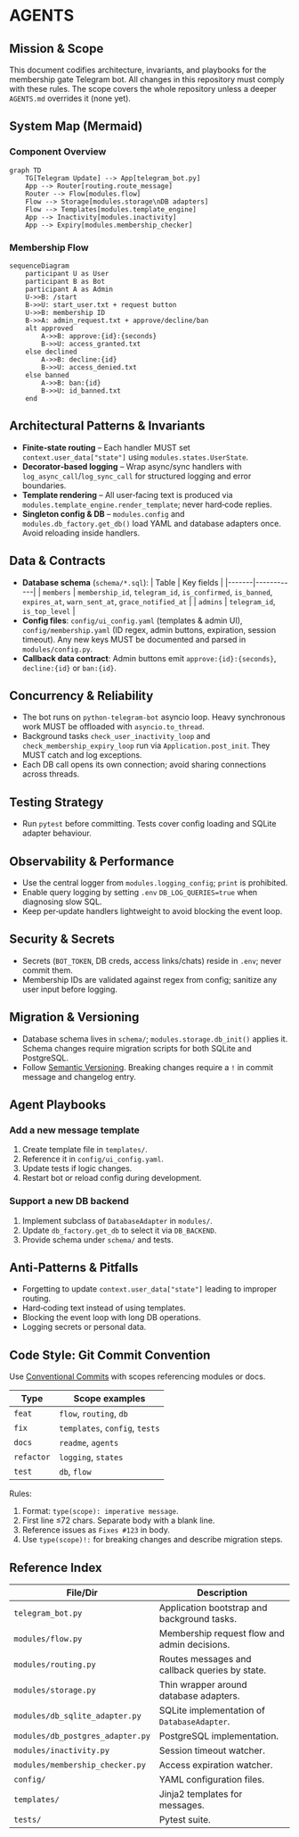 # AGENTS

## Mission & Scope
This document codifies architecture, invariants, and playbooks for the membership gate Telegram bot. All changes in this repository must comply with these rules. The scope covers the whole repository unless a deeper `AGENTS.md` overrides it (none yet).

## System Map (Mermaid)

### Component Overview
```mermaid
graph TD
    TG[Telegram Update] --> App[telegram_bot.py]
    App --> Router[routing.route_message]
    Router --> Flow[modules.flow]
    Flow --> Storage[modules.storage\nDB adapters]
    Flow --> Templates[modules.template_engine]
    App --> Inactivity[modules.inactivity]
    App --> Expiry[modules.membership_checker]
```

### Membership Flow
```mermaid
sequenceDiagram
    participant U as User
    participant B as Bot
    participant A as Admin
    U->>B: /start
    B->>U: start_user.txt + request button
    U->>B: membership ID
    B->>A: admin_request.txt + approve/decline/ban
    alt approved
        A->>B: approve:{id}:{seconds}
        B->>U: access_granted.txt
    else declined
        A->>B: decline:{id}
        B->>U: access_denied.txt
    else banned
        A->>B: ban:{id}
        B->>U: id_banned.txt
    end
```

## Architectural Patterns & Invariants
- **Finite‑state routing** – Each handler MUST set `context.user_data["state"]` using `modules.states.UserState`.
- **Decorator‑based logging** – Wrap async/sync handlers with `log_async_call`/`log_sync_call` for structured logging and error boundaries.
- **Template rendering** – All user‑facing text is produced via `modules.template_engine.render_template`; never hard‑code replies.
- **Singleton config & DB** – `modules.config` and `modules.db_factory.get_db()` load YAML and database adapters once. Avoid reloading inside handlers.

## Data & Contracts
- **Database schema** (`schema/*.sql`):
  | Table | Key fields |
  |-------|------------|
  | `members` | `membership_id`, `telegram_id`, `is_confirmed`, `is_banned`, `expires_at`, `warn_sent_at`, `grace_notified_at` |
  | `admins`  | `telegram_id`, `is_top_level` |
- **Config files**: `config/ui_config.yaml` (templates & admin UI), `config/membership.yaml` (ID regex, admin buttons, expiration, session timeout). Any new keys MUST be documented and parsed in `modules/config.py`.
- **Callback data contract**: Admin buttons emit `approve:{id}:{seconds}`, `decline:{id}` or `ban:{id}`.

## Concurrency & Reliability
- The bot runs on `python-telegram-bot` asyncio loop. Heavy synchronous work MUST be offloaded with `asyncio.to_thread`.
- Background tasks `check_user_inactivity_loop` and `check_membership_expiry_loop` run via `Application.post_init`. They MUST catch and log exceptions.
- Each DB call opens its own connection; avoid sharing connections across threads.

## Testing Strategy
- Run `pytest` before committing. Tests cover config loading and SQLite adapter behaviour.

## Observability & Performance
- Use the central logger from `modules.logging_config`; `print` is prohibited.
- Enable query logging by setting `.env` `DB_LOG_QUERIES=true` when diagnosing slow SQL.
- Keep per‑update handlers lightweight to avoid blocking the event loop.

## Security & Secrets
- Secrets (`BOT_TOKEN`, DB creds, access links/chats) reside in `.env`; never commit them.
- Membership IDs are validated against regex from config; sanitize any user input before logging.

## Migration & Versioning
- Database schema lives in `schema/`; `modules.storage.db_init()` applies it. Schema changes require migration scripts for both SQLite and PostgreSQL.
- Follow [Semantic Versioning](https://semver.org/). Breaking changes require a `!` in commit message and changelog entry.

## Agent Playbooks
### Add a new message template
1. Create template file in `templates/`.
2. Reference it in `config/ui_config.yaml`.
3. Update tests if logic changes.
4. Restart bot or reload config during development.

### Support a new DB backend
1. Implement subclass of `DatabaseAdapter` in `modules/`.
2. Update `db_factory.get_db` to select it via `DB_BACKEND`.
3. Provide schema under `schema/` and tests.

## Anti‑Patterns & Pitfalls
- Forgetting to update `context.user_data["state"]` leading to improper routing.
- Hard‑coding text instead of using templates.
- Blocking the event loop with long DB operations.
- Logging secrets or personal data.

## Code Style: Git Commit Convention
Use [Conventional Commits](https://www.conventionalcommits.org/) with scopes referencing modules or docs.

| Type | Scope examples |
|------|----------------|
| `feat` | `flow`, `routing`, `db` |
| `fix` | `templates`, `config`, `tests` |
| `docs` | `readme`, `agents` |
| `refactor` | `logging`, `states` |
| `test` | `db`, `flow` |

Rules:
1. Format: `type(scope): imperative message`.
2. First line ≤72 chars. Separate body with a blank line.
3. Reference issues as `Fixes #123` in body.
4. Use `type(scope)!:` for breaking changes and describe migration steps.

## Reference Index
| File/Dir | Description |
|----------|-------------|
| `telegram_bot.py` | Application bootstrap and background tasks. |
| `modules/flow.py` | Membership request flow and admin decisions. |
| `modules/routing.py` | Routes messages and callback queries by state. |
| `modules/storage.py` | Thin wrapper around database adapters. |
| `modules/db_sqlite_adapter.py` | SQLite implementation of `DatabaseAdapter`. |
| `modules/db_postgres_adapter.py` | PostgreSQL implementation. |
| `modules/inactivity.py` | Session timeout watcher. |
| `modules/membership_checker.py` | Access expiration watcher. |
| `config/` | YAML configuration files. |
| `templates/` | Jinja2 templates for messages. |
| `tests/` | Pytest suite. |
